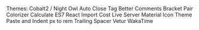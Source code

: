 Themes: Cobalt2 / Night Owl
Auto Close Tag
Better Comments
Bracket Pair Colorizer
Calculate
ES7 React
Import Cost
Live Server
Material Icon Theme
Paste and Indent
px to rem
Trailing Spacer
Vetur
WakaTime